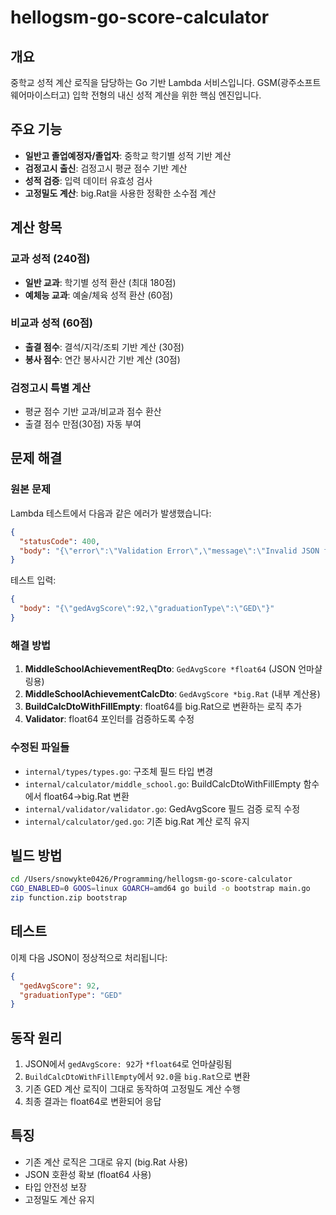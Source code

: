 # hellogsm-go-score-calculator

## 개요
중학교 성적 계산 로직을 담당하는 Go 기반 Lambda 서비스입니다.
GSM(광주소프트웨어마이스터고) 입학 전형의 내신 성적 계산을 위한 핵심 엔진입니다.

## 주요 기능
- **일반고 졸업예정자/졸업자**: 중학교 학기별 성적 기반 계산
- **검정고시 출신**: 검정고시 평균 점수 기반 계산
- **성적 검증**: 입력 데이터 유효성 검사
- **고정밀도 계산**: big.Rat을 사용한 정확한 소수점 계산

## 계산 항목
### 교과 성적 (240점)
- **일반 교과**: 학기별 성적 환산 (최대 180점)
- **예체능 교과**: 예술/체육 성적 환산 (60점)

### 비교과 성적 (60점)  
- **출결 점수**: 결석/지각/조퇴 기반 계산 (30점)
- **봉사 점수**: 연간 봉사시간 기반 계산 (30점)

### 검정고시 특별 계산
- 평균 점수 기반 교과/비교과 점수 환산
- 출결 점수 만점(30점) 자동 부여

## 문제 해결
### 원본 문제
Lambda 테스트에서 다음과 같은 에러가 발생했습니다:
```json
{
  "statusCode": 400,
  "body": "{\"error\":\"Validation Error\",\"message\":\"Invalid JSON format: json: cannot unmarshal number into Go struct field MiddleSchoolAchievementReqDto.gedAvgScore of type *big.Rat\",\"code\":\"INVALID_JSON\"}"
}
```

테스트 입력:
```json
{
  "body": "{\"gedAvgScore\":92,\"graduationType\":\"GED\"}"
}
```

### 해결 방법
1. **MiddleSchoolAchievementReqDto**: `GedAvgScore *float64` (JSON 언마샬링용)
2. **MiddleSchoolAchievementCalcDto**: `GedAvgScore *big.Rat` (내부 계산용)
3. **BuildCalcDtoWithFillEmpty**: float64를 big.Rat으로 변환하는 로직 추가
4. **Validator**: float64 포인터를 검증하도록 수정

### 수정된 파일들
- `internal/types/types.go`: 구조체 필드 타입 변경
- `internal/calculator/middle_school.go`: BuildCalcDtoWithFillEmpty 함수에서 float64→big.Rat 변환
- `internal/validator/validator.go`: GedAvgScore 필드 검증 로직 수정
- `internal/calculator/ged.go`: 기존 big.Rat 계산 로직 유지

## 빌드 방법
```bash
cd /Users/snowykte0426/Programming/hellogsm-go-score-calculator
CGO_ENABLED=0 GOOS=linux GOARCH=amd64 go build -o bootstrap main.go
zip function.zip bootstrap
```

## 테스트
이제 다음 JSON이 정상적으로 처리됩니다:
```json
{
  "gedAvgScore": 92,
  "graduationType": "GED"
}
```

## 동작 원리
1. JSON에서 `gedAvgScore: 92`가 `*float64`로 언마샬링됨
2. `BuildCalcDtoWithFillEmpty`에서 `92.0`을 `big.Rat`으로 변환
3. 기존 GED 계산 로직이 그대로 동작하여 고정밀도 계산 수행
4. 최종 결과는 float64로 변환되어 응답

## 특징
- 기존 계산 로직은 그대로 유지 (big.Rat 사용)
- JSON 호환성 확보 (float64 사용)
- 타입 안전성 보장
- 고정밀도 계산 유지
